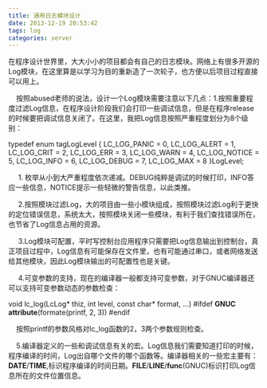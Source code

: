 ```yaml
---
title: 通用日志模块设计
date: 2013-12-19 20:53:42
tags: log
categories: server
---
```


 在程序设计世界里，大大小小的项目都会有自己的日志模块。网络上有很多开源的Log模块，在这里算是以学习为目的重新造了一次轮子，也方便以后项目过程直接可以用上。

    按照abused老师的说法，设计一个Log模块需要注意以下几点：1.按照重要程度过滤Log信息，在程序设计阶段我们会打印一些调试信息，但是在程序release的时候要把调试信息关闭了。在这里，我把Log信息按照严重程度划分为8个级别：

typedef enum tagLogLevel
{
LC_LOG_PANIC = 0,
LC_LOG_ALERT = 1,
LC_LOG_CRIT = 2,
LC_LOG_ERR = 3,
LC_LOG_WARN = 4,
LC_LOG_NOTICE = 5,
LC_LOG_INFO = 6,
LC_LOG_DEBUG = 7,
LC_LOG_MAX = 8
}LogLevel;

     1. 枚举从小到大严重程度依次递减。DEBUG纯粹是调试的时候打印，INFO答应一些信息，NOTICE提示一些轻微的警告信息，以此类推。

     2.按照模块过滤Log，大的项目由一些小模块组成，按照模块过滤Log利于更快的定位错误信息，系统太大，按照模块关闭一些模块，有利于我们查找错误所在，也节省了Log信息占用的资源。

     3.Log模块可配置，平时写控制台应用程序只需要把Log信息输出到控制台，真正项目过程中，Log信息有可能保存在文件里，也有可能通过串口，或者网络发送给其他模块，因此Log模块输出的可配置性也是关键。

     4.可变参数的支持，现在的编译器一般都支持可变参数，对于GNUC编译器还可以支持可变参数动态的参数检查：

void lc_log(LcLog* thiz, int level, const char* format, ...)
#ifdef __GNUC__
__attribute__(formate(printf, 2, 3))
#endif

    按照printf的参数风格对lc_log函数的2，3两个参数规则检查。

    5.编译器定义的一些和调试信息有关的宏。Log信息我们需要知道打印的时候，程序编译的时间，Log出自哪个文件的哪个函数等。编译器相关的一些宏主要有：__DATE__/__TIME__,标识程序编译的时间日期。__FILE__/__LINE__/__func__(GNUC)标识打印Log信息所在的文件位置信息。